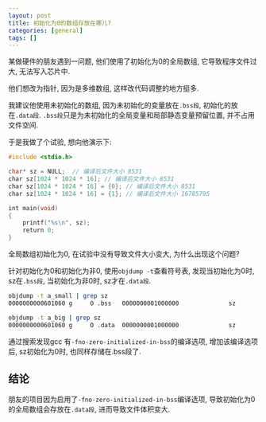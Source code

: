 ```yaml
---
layout: post
title: 初始化为0的数组存放在哪儿?
categories: [general]
tags: []
---
```


某做硬件的朋友遇到一问题, 他们使用了初始化为0的全局数组, 它导致程序文件过大, 无法写入芯片中.

他们想改为指针, 因为是多维数组, 这样改代码调整的地方挺多.

我建议他使用未初始化的数组, 因为未初始化的变量放在`.bss段`, 初始化的放在`.data段`. `.bss段`只是为未初始化的全局变量和局部静态变量预留位置, 并不占用文件空间.

于是我做了个试验, 想向他演示下:

```c
#include <stdio.h>

char* sz = NULL;  // 编译后文件大小 8531
char sz[1024 * 1024 * 16]; // 编译后文件大小 8531
char sz[1024 * 1024 * 16] = {0}; // 编译后文件大小 8531
char sz[1024 * 1024 * 16] = {1}; // 编译后文件大小 16785795

int main(void)
{
    printf("%s\n", sz); 
    return 0;
}
```

全局数组初始化为0, 在试验中没有导致文件大小变大, 为什么出现这个问题?

针对初始化为0和初始化为非0, 使用`objdump -t`查看符号表, 发现当初始化为0时, sz在`.bss段`, 当初始化为非0时, sz才在`.data段`.

```bash
objdump -t a_small | grep sz
0000000000601060 g     O .bss   0000000001000000              sz

objdump -t a_big | grep sz
0000000000601060 g     O .data  0000000001000000              sz
```

通过搜索发现gcc 有`-fno-zero-initialized-in-bss`的编译选项, 增加该编译选项后, sz初始化为0时, 也同样存储在.bss段了.

## 结论

朋友的项目因为启用了`-fno-zero-initialized-in-bss`编译选项, 导致初始化为0的全局数组会存放在`.data段`, 进而导致文件体积变大.